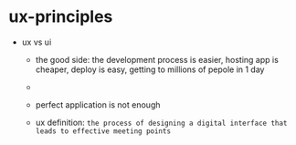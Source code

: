 # ux-principles

* ux vs ui
  * the good side: the development process is easier, hosting app is cheaper, deploy is easy, getting to millions of pepole in 1 day
  *
  * perfect application is not enough
    
  * ux definition: `the process of designing a digital interface that leads to effective meeting points`
